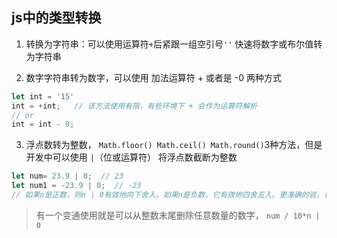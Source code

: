 ## js中的类型转换

1. 转换为字符串：可以使用运算符` + `后紧跟一组空引号` '' ` 快速将数字或布尔值转为字符串


2. 数字字符串转为数字，可以使用 加法运算符 + 或者是 -0 两种方式
```js
let int = '15'
int = +int;   // 该方法使用有限，有些环境下 + 会作为运算符解析
// or
int = int - 0;
```

3. 浮点数转为整数， `Math.floor() Math.ceil() Math.round()`3种方法，但是开发中可以使用 `|`（位或运算符） 将浮点数截断为整数
```js
let num= 23.9 | 0;  // 23
let num1 = -23.9 | 0;  // -23
// 如果n是正数，则n | 0有效地向下舍入。如果n是负数，它有效地四舍五入。更准确的说，该操作删除小数点后的内容，将浮点数截断为整数。
```
> 有一个变通使用就是可以从整数末尾删除任意数量的数字， `num / 10*n | 0`